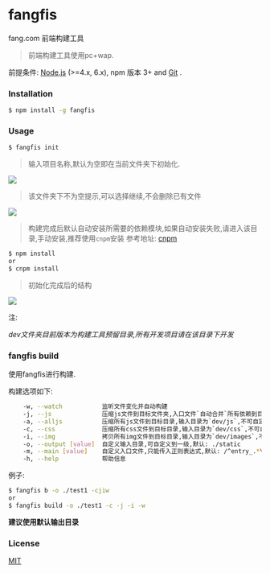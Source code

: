 # fangfis
fang.com 前端构建工具

> 前端构建工具使用pc+wap.

前提条件: [Node.js](https://nodejs.org/en/) (>=4.x, 6.x), npm 版本 3+ and [Git](https://git-scm.com/) .

### Installation

``` bash
$ npm install -g fangfis

```

### Usage

``` bash
$ fangfis init
```

> 输入项目名称,默认为空即在当前文件夹下初始化.

![](https://ws4.sinaimg.cn/large/006tKfTcly1fhrmfcug6mj307f012mwy.jpg)


> 该文件夹下不为空提示,可以选择继续,不会删除已有文件

![](https://ws1.sinaimg.cn/large/006tKfTcly1fhrmjshtbqj30p10b90t5.jpg)


> 构建完成后默认自动安装所需要的依赖模块,如果自动安装失败,请进入该目录,手动安装,推荐使用`cnpm`安装 参考地址: [cnpm](https://npm.taobao.org/)

``` bash
$ npm install
or
$ cnpm install
```
> 初始化完成后的结构

![](https://ws2.sinaimg.cn/large/006tKfTcly1fhrmsh929ij308q05c0sm.jpg)

注:

*dev文件夹目前版本为构建工具预留目录,所有开发项目请在该目录下开发*

### fangfis build

使用fangfis进行构建.

构建选项如下:

``` bash
    -w, --watch           监听文件变化并自动构建
    -j, --js              压缩js文件到目标文件夹,入口文件`自动合并`所有依赖到目标文件夹,默认: static/js
    -a, --alljs           压缩所有js文件到目标目录,输入目录为`dev/js`,不可自定义,入口文件作为单文件压缩,`不合并`所有依赖, 输出目录可自定义,默认: static/js
    -c, --css             压缩所有css文件到目标目录,输入目录为`dev/css`,不可自定义,输出目录可自定义,默认: static/css
    -i, --img             拷贝所有img文件到目标目录,输入目录为`dev/images`,不可自定义,输出目录可自定义,默认: static/imgages
    -o, --output [value]  自定义输入目录,可自定义到一级,默认: ./static
    -m, --main [value]    自定义入口文件,只能传入正则表达式,默认: /^entry_.*\.js$/i
    -h, --help            帮助信息
```

例子:

``` bash
$ fangfis b -o ./test1 -cjiw
or
$ fangfis build -o ./test1 -c -j -i -w
```
**建议使用默认输出目录**


### License

[MIT](http://opensource.org/licenses/MIT)


